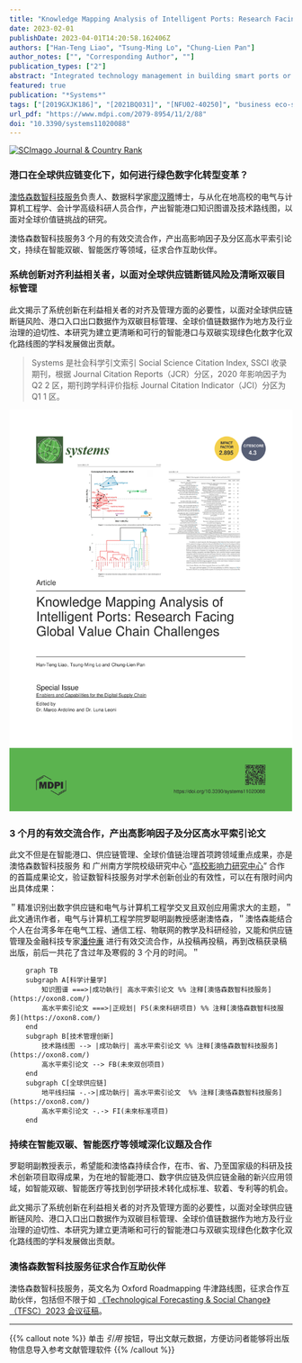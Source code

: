 ```yaml
---
title: "Knowledge Mapping Analysis of Intelligent Ports: Research Facing Global Value Chain Challenges"
date: 2023-02-01
publishDate: 2023-04-01T14:20:58.162406Z
authors: ["Han-Teng Liao", "Tsung-Ming Lo", "Chung-Lien Pan"]
author_notes: ["", "Corresponding Author", ""]
publication_types: ["2"]
abstract: "Integrated technology management in building smart ports or intelligent ports is a crucial concern for global sustainable development, especially when human societies are facing increasing risks from climate change, sea-levels rising, and supply chain disruptions. By mapping the knowledge base of 103 papers on intelligent ports, retrieved in late December 2022 from the Web of Science, this study conducted a roadmapping exercise using knowledge mapping findings, assisted by Bibliometrix, VoSviewer, and customized Python scripts. The three structural (intellectual, social, and conceptual) aspects of knowledge structure reveal the significance of the internet of things (IoT), the fourth industrial revolution (Industry 4.0), digitalization and supply chains, and the need for digital transformation alignment across various stakeholders with Industry 4.0 practices. Furthermore, an even geographical distribution and institutional representation was observed across major continents. The results of the analysis of the conceptual structure demonstrated the existence of several established and emerging clusters of research, namely (1) industry data, IoT, and ICT, (2) industry 4.0, (3) smart airports, (4) automation; and (5) protocol and security. The overall empirical findings revealed the underlying technology and innovation management issues of digital transformation alignment across stakeholders in IoT, Industry 4.0, 5G, Big Data, and AI integrated solutions. In relation to roadmapping, this study proposed a socio-technical transition framework for prototyping ecosystem innovations surrounding smart sustainable ports, focusing on contributing to valuable carbon or greenhouse gas emission data governance, management, and services in global value chains."
featured: true
publication: "*Systems*"
tags: ["[2019GXJK186]", "[2021BQ031]", "[NFU02-40250]", "business eco-systems", "digital transformation", "global value chains", "intelligent ports", "minimum viable ecosystems", "socio-technical transitions", "strategic foresight", "sustainable smart ports", "system innovations"]
url_pdf: "https://www.mdpi.com/2079-8954/11/2/88"
doi: "10.3390/systems11020088"
---
```


<a href="https://www.scimagojr.com/journalsearch.php?q=21101020135&amp;tip=sid&amp;exact=no" title="SCImago Journal &amp; Country Rank"><img border="0" src="https://www.scimagojr.com/journal_img.php?id=21101020135" alt="SCImago Journal &amp; Country Rank"  /></a>

### 港口在全球供应链变化下，如何进行绿色数字化转型变革？

[澳恪森数智科技服务](https://oxon8.com/)负责人、数据科学家[廖汉腾](https://oxon8.com/author/%E5%BB%96%E6%B1%89%E8%85%BE/)博士，与从化在地高校的电气与计算机工程学、会计学高级科研人员合作，产出智能港口知识图谱及技术路线图，以面对全球价值链挑战的研究。

澳恪森数智科技服务3 个月的有效交流合作，产出高影响因子及分区高水平索引论文，持续在智能双碳、智能医疗等领域，征求合作互助伙伴。

### 系统创新对齐利益相关者，以面对全球供应链断链风险及清晰双碳目标管理

此文揭示了系统创新在利益相关者的对齐及管理方面的必要性，以面对全球供应链断链风险、港口入口出口数据作为双碳目标管理、全球价值链数据作为地方及行业治理的迫切性、本研究为建立更清晰和可行的智能港口与双碳实现绿色化数字化双化路线图的学科发展做出贡献。

> Systems 是社会科学引文索引 Social Science Citation Index, SSCI 收录期刊，根据 Journal Citation Reports（JCR）分区，2020 年影响因子为 Q2 2 区，期刊跨学科评价指标 Journal Citation Indicator（JCI）分区为 Q1 1 区。

![./20220203-Systems_Intelligent_Ports.svg](./20220203-Systems_Intelligent_Ports.svg)


### 3 个月的有效交流合作，产出高影响因子及分区高水平索引论文

此文不但是在智能港口、供应链管理、全球价值链治理首项跨领域重点成果，亦是澳恪森数智科技服务 和 广州南方学院校级研究中心 “[高校影响力研究中心](https://mp.weixin.qq.com/s?src=11&timestamp=1680422814&ver=4443&signature=faVRH4jt1orKyRa6qYZIOJkptFX2Hq3DLw55-*K6gOMliFgPXAFXJsS2GhXukw1CUB5yaGy3EG9P1nzokG0D-LD7BjlnyrTCGKVLy1vMnqQTBnEZ2djh2VvDdBCmwKQT&new=1)” 合作的首篇成果论文，验证数智科技服务对学术创新创业的有效性，可以在有限时间内出具体成果：

＂精准识别出数字供应链和电气与计算机工程学交叉且双创应用需求大的主题，＂此文通讯作者，电气与计算机工程学院罗聪明副教授感谢澳恪森，＂澳恪森能结合个人在台湾多年在电气工程、通信工程、物联网的教学及科研经验，又能和供应链管理及金融科技专家[潘仲亷](https://oxon8.com/author/%E6%BD%98%E4%BB%B2%E4%BA%B7/) 进行有效交流合作，从投稿再投稿，再到改稿获录稿出版，前后一共花了含过年及寒假的 3 个月的时间。＂

```mermaid
    graph TB
    subgraph A[科学计量学]
        知识图谱 ===>|成功執行| 高水平索引论文 %% 注释[澳恪森数智科技服务](https://oxon8.com/)
        高水平索引论文 ===>|正规划| FS(未來科研项目) %% 注释[澳恪森数智科技服务](https://oxon8.com/)
    end
    subgraph B[技术管理创新]
        技术路线图 --> |成功執行| 高水平索引论文 %% 注释[澳恪森数智科技服务](https://oxon8.com/)
        高水平索引论文 --> FB(未來双创项目)
    end
    subgraph C[全球供应链]
        地平线扫描 -.->|成功執行| 高水平索引论文  %% 注释[澳恪森数智科技服务](https://oxon8.com/)
        高水平索引论文 -.-> FI(未來标准项目)
    end
```

### 持续在智能双碳、智能医疗等领域深化议题及合作

罗聪明副教授表示，希望能和澳恪森持续合作，在市、省、乃至国家级的科研及技术创新项目取得成果，为在地的智能港口、数字供应链及供应链金融的新兴应用领域，如智能双碳、智能医疗等找到创学研技术转化成标准、软着、专利等的机会。

此文揭示了系统创新在利益相关者的对齐及管理方面的必要性，以面对全球供应链断链风险、港口入口出口数据作为双碳目标管理、全球价值链数据作为地方及行业治理的迫切性、本研究为建立更清晰和可行的智能港口与双碳实现绿色化数字化双化路线图的学科发展做出贡献。

### 澳恪森数智科技服务征求合作互助伙伴

澳恪森数智科技服务，英文名为 Oxford Roadmapping 牛津路线图，征求合作互助伙伴，包括但不限于如 [《Technological Forecasting & Social Change》（TFSC）2023 会议征稿](https://mp.weixin.qq.com/s?src=11&timestamp=1680422814&ver=4443&signature=faVRH4jt1orKyRa6qYZIOJkptFX2Hq3DLw55-*K6gOPYim6-aLlKe7pEe1BjhQSCeNoBz6tFyTDhFUWjPzYcmIdEIpsnzdVeYxuXSEc2rIFMHMl5qh4iq-tlYKU2JIe*&new=1)。

---

{{% callout note %}}
单击 _引用_ 按钮，导出文献元数据，方便访问者能够将出版物信息导入参考文献管理软件
{{% /callout %}}
